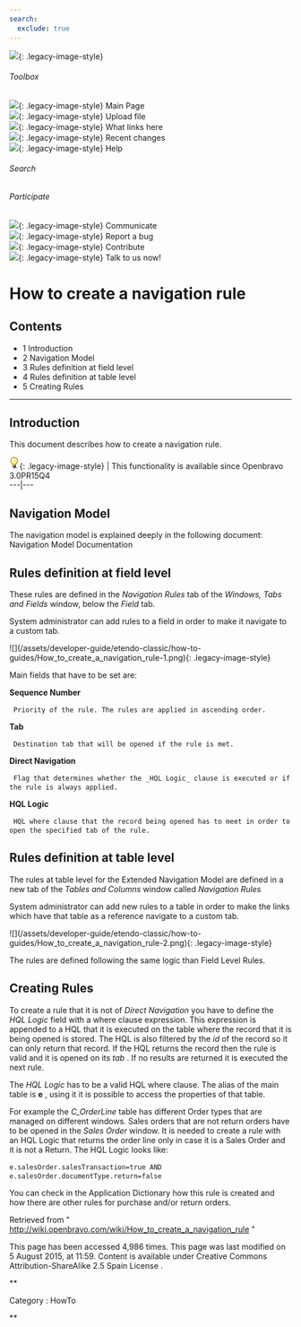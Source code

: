 ```yaml
---
search:
  exclude: true
---
```


![](skins/openbravo/images/social-blogs-sidebar-banner.png){: .legacy-image-style}

######  Toolbox

![](skins/openbravo/images/flecha1.jpg){: .legacy-image-style} Main Page  
![](skins/openbravo/images/flecha1.jpg){: .legacy-image-style} Upload file  
![](skins/openbravo/images/flecha1.jpg){: .legacy-image-style} What links here  
![](skins/openbravo/images/flecha1.jpg){: .legacy-image-style} Recent changes  
![](skins/openbravo/images/flecha1.jpg){: .legacy-image-style} Help  
  
  

######  Search

######  Participate

![](skins/openbravo/images/flecha1.jpg){: .legacy-image-style} Communicate  
![](skins/openbravo/images/flecha1.jpg){: .legacy-image-style} Report a bug  
![](skins/openbravo/images/flecha1.jpg){: .legacy-image-style} Contribute  
![](skins/openbravo/images/flecha1.jpg){: .legacy-image-style} Talk to us now!  

  

#  How to create a navigation rule

##  Contents

  * 1  Introduction 
  * 2  Navigation Model 
  * 3  Rules definition at field level 
  * 4  Rules definition at table level 
  * 5  Creating Rules 

  
---  
  
##  Introduction

This document describes how to create a navigation rule.

![](/assets/developer-guide/etendo-classic/how-to-guides/Bulbgraph.png){: .legacy-image-style} |
This functionality is available since Openbravo 3.0PR15Q4  
---|---  
  
##  Navigation Model

The navigation model is explained deeply in the following document:
Navigation Model Documentation

##  Rules definition at field level

These rules are defined in the _Navigation Rules_ tab of the _Windows, Tabs
and Fields_ window, below the _Field_ tab.

System administrator can add rules to a field in order to make it navigate to
a custom tab.

![](/assets/developer-guide/etendo-classic/how-to-
guides/How_to_create_a_navigation_rule-1.png){: .legacy-image-style}

Main fields that have to be set are:

**Sequence Number**

     Priority of the rule. The rules are applied in ascending order. 
**Tab**

     Destination tab that will be opened if the rule is met. 
**Direct Navigation**

     Flag that determines whether the _HQL Logic_ clause is executed or if the rule is always applied. 
**HQL Logic**

     HQL where clause that the record being opened has to meet in order to open the specified tab of the rule. 

##  Rules definition at table level

The rules at table level for the Extended Navigation Model are defined in a
new tab of the _Tables and Columns_ window called _Navigation Rules_

System administrator can add new rules to a table in order to make the links
which have that table as a reference navigate to a custom tab.

![](/assets/developer-guide/etendo-classic/how-to-
guides/How_to_create_a_navigation_rule-2.png){: .legacy-image-style}

The rules are defined following the same logic than Field Level Rules.

##  Creating Rules

To create a rule that it is not of _Direct Navigation_ you have to define the
_HQL Logic_ field with a where clause expression. This expression is appended
to a HQL that it is executed on the table where the record that it is being
opened is stored. The HQL is also filtered by the _id_ of the record so it can
only return that record. If the HQL returns the record then the rule is valid
and it is opened on its _tab_ . If no results are returned it is executed the
next rule.

The _HQL Logic_ has to be a valid HQL where clause. The alias of the main
table is **e** , using it it is possible to access the properties of that
table.

For example the _C_OrderLine_ table has different Order types that are managed
on different windows. Sales orders that are not return orders have to be
opened in the _Sales Order_ window. It is needed to create a rule with an HQL
Logic that returns the order line only in case it is a Sales Order and it is
not a Return. The HQL Logic looks like:

    
    
    e.salesOrder.salesTransaction=true AND e.salesOrder.documentType.return=false
    

You can check in the Application Dictionary how this rule is created and how
there are other rules for purchase and/or return orders.

Retrieved from "
http://wiki.openbravo.com/wiki/How_to_create_a_navigation_rule  "

This page has been accessed 4,986 times. This page was last modified on 5
August 2015, at 11:59. Content is available under  Creative Commons
Attribution-ShareAlike 2.5 Spain License  .

  
**

Category  :  HowTo

**

